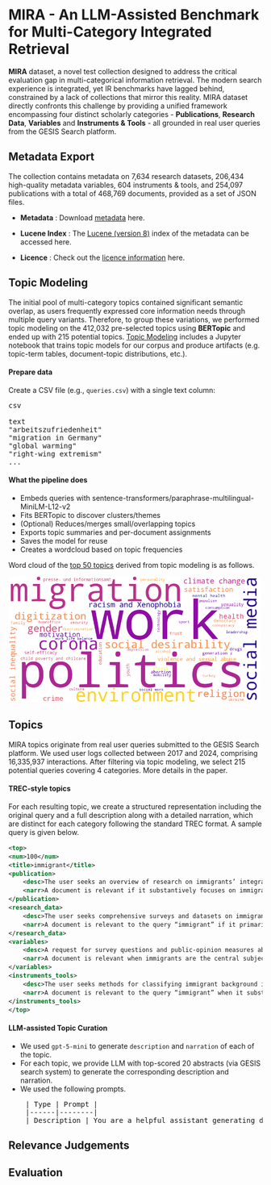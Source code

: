 # MIRA - An LLM-Assisted Benchmark for Multi-Category Integrated Retrieval

**MIRA** dataset, a novel test collection designed to address the critical evaluation gap in multi-categorical information retrieval.
The modern search experience is integrated, yet IR benchmarks have lagged behind, constrained by a lack of collections that mirror this reality.
MIRA dataset directly confronts this challenge by providing a unified framework encompassing four distinct scholarly categories - **Publications**, **Research Data**, **Variables** and **Instruments & Tools** - all grounded in real user queries from the GESIS Search platform.

## Metadata Export
The collection contains metadata on 7,634 research datasets, 206,434 high-quality metadata variables, 604 instruments & tools, and 254,097 publications with a total of 468,769 documents, provided as a set of JSON files.

- **Metadata** : Download [metadata](https://drive.google.com/file/d/1jTTYd83bYTqeMB2DR4DSOWQQuYl4y_Sa/view?usp=drive_link) here.
   
- **Lucene Index** : The [Lucene (version 8)](https://drive.google.com/file/d/1i8U389G4wSj7dMz41xehKQvvBryZuIs-/view?usp=drive_link) index of the metadata can be accessed here.
  
- **Licence** : Check out the [licence information](license.txt) here.

## Topic Modeling

The initial pool of multi-category topics contained significant semantic overlap, as users frequently expressed core information needs through multiple query variants. Therefore, to group these variations, we performed topic modeling on the 412,032 pre-selected topics using **BERTopic** and ended up with 215 potential topics.
[Topic Modeling](topic_modelling) includes a Jupyter notebook that trains topic models for our corpus and produce artifacts (e.g. topic-term tables, document-topic distributions, etc.).

#### Prepare data
Create a CSV file (e.g., `queries.csv`) with a single text column:

<pre>csv 

text
"arbeitszufriedenheit"
"migration in Germany"
"global warming"
"right-wing extremism"
...
</pre>


#### What the pipeline does
- Embeds queries with sentence-transformers/paraphrase-multilingual-MiniLM-L12-v2
- Fits BERTopic to discover clusters/themes
- (Optional) Reduces/merges small/overlapping topics
- Exports topic summaries and per-document assignments
- Saves the model for reuse
- Creates a wordcloud based on topic frequencies

Word cloud of the [top 50 topics](topic_modelling/top-50-topics.tsv) derived from topic modeling is as follows.

<img src="topic_modelling/top50_topics_wordcloud.png" alt="word-cloud" width="500"/>

## Topics

MIRA topics originate from real user queries submitted to the GESIS Search platform. We used user logs collected between 2017 and 2024, comprising 16,335,937 interactions. After filtering via topic modeling, we select 215 potential queries covering 4 categories. More details in the paper.

#### TREC-style topics

For each resulting topic, we create a structured representation including the original query and a full description along with a detailed narration, which are distinct for each category following the standard TREC format. A sample query is given below.

```xml
<top>
<num>100</num>
<title>immigrant</title>
<publication>
	<desc>The user seeks an overview of research on immigrants’ integration and impacts in host societies. Specifically, they want evidence on how immigration policy frameworks and the composition of inflows shape native attitudes, labor market outcomes, welfare/crime perceptions, and political behavior across countries, and what policies best support integration.</desc>
	<narr>A document is relevant if it substantively focuses on immigrants as people residing in a receiving country—covering their experiences, integration, labor-market outcomes, health, legal treatment, political participation, or public attitudes/policy toward immigration (e.g., studies of EU8 immigrants in Germany, second-generation outcomes, or analyses of integrative vs restrictive policies). Morphological and related terms count when clearly about the same concept, such as immigration, immigrant-origin, first/second generation, or comparisons of refugees/economic migrants that speak to immigrant reception and impact. It is weakly or non-relevant if “immigrant” appears only in passing (titles, footnotes, metadata), is used metaphorically or in unrelated domains (e.g., “Immigrant Song,” animal “immigrants” in ecology), or discusses emigration/internal migration without linking to immigrants in a host society. Edge cases include country-specific policy evaluations, legal analyses of enforcement and criminalization, or media-framing studies—all relevant if immigrants are the core subject; by contrast, broad labor or cultural studies that do not distinguish immigrant status, or datasets where “immigrant” is incidental, are not. Even documents taking negative or positive stances, historical chapter outlines, or cross-national attitude surveys are relevant when immigrants are central to the research question.</narr>
</publication>
<research_data>
	<desc>The user seeks comprehensive surveys and datasets on immigrants and immigration in Germany and the EU, covering public attitudes, policy evaluation, skilled-worker migration, and immigrants’ integration and experiences, along with methodological and demographic details.</desc>
	<narr>A document is relevant to the query “immigrant” if it primarily discusses immigrants or immigration, such as public attitudes to immigration in Germany, integration outcomes, skilled worker admission, asylum/deportation policy, or survey-based findings on immigrant groups (e.g., ENTRA, EU MIDIS II, SCIP). Materials that present methods and demographics specifically for immigrant populations (e.g., sampling Italians, Poles, Syrians, Turks; second-generation studies), or analyze immigrant experiences like language acquisition, discrimination, labor market access, or party positions on immigration, also count as relevant. Items become weakly relevant or non-relevant when “immigrant” appears only tangentially within broad topics (e.g., general environment or rail-service modules) or when the primary focus is the general population with only a passing variable about immigrants. Edge cases include documents about refugees/asylum seekers or second-generation migrants, which are usually relevant if they address immigrant integration or policy; historical migration studies (e.g., 17th–20th century Berlin) are relevant if they focus on immigrant groups rather than generic mobility. Conversely, pieces centered on emigration from a country, generic “migration” without specifying immigrants in the destination, or where “immigrant” appears only in metadata or a single manifesto bullet without substantive analysis, are likely non-relevant.</narr>
</research_data>
<variables>
	<desc>A request for survey questions and public-opinion measures about immigrants, covering attitudes on assimilation and cultural impact, economic effects, crime and jobs, illegal immigration/exclusion, and different immigrant origins (e.g., Eastern Europe, south of the Mediterranean, EU asylum seekers). The user likely wants to find or analyze questionnaire items that measure acceptance of immigrants and perceived societal impacts.</desc>
	<narr>A document is relevant when immigrants are the central subject — for example when it contains survey items, policy statements, or analyses about immigrants’ economic, cultural, or legal impacts (e.g., questions on whether “immigrants increase crime rates,” “take jobs away,” “undermine culture,” or about “illegal immigrants” and “EU immigrants seeking political asylum”). Text that lists variable codes and repeated questionnaire items (Q9a, V52, v315–v318) is relevant if those codes map to substantive questions or responses, because it shows the document captures public attitudes and subgroup distinctions (Eastern Europe, South of the Mediterranean, other EU countries). A document is non‑relevant if “immigrant” appears only as a stray label, file code, or in an unrelated context (e.g., metadata, variable names with no question text), or if it actually discusses emigration, tourists, or student exchange rather than people settling. Edge cases include mixed or noisy transcripts (repeated lines, truncated items) and documents that mention immigrants but only in passing or at a different granularity (legal status vs cultural integration); relevance in those cases depends on whether the user cares about broad coverage of attitudes or only specific subtopics like asylum, crime, or labor market effects.</narr>
</variables>
<instruments_tools>
	<desc>The user seeks methods for classifying immigrant background in German survey data (especially the Microcensus 2005–2009) and for measuring immigrants’ educational attainment. They need guidance on coding schemes, survey instrument options, and SAS/SPSS/Stata implementations, including approaches used in SOEP and NEPS.</desc>
	<narr>A document is relevant to the query “immigrant” when it substantively addresses immigrants as a population—such as classification of immigrant background, integration, outcomes, or policies—rather than merely mentioning the term. The provided paragraph is clearly relevant because it centers on classifying immigrant background in the German Microcensus, measuring immigrants’ educational attainment, and survey instruments (SOEP/NEPS) tailored to people with foreign qualifications. Materials that use close synonyms or related constructs (migrants, foreign-born, immigration studies) also count, while pieces focused on emigration, internal/domestic migration, or unrelated uses (e.g., a film titled “The Immigrant”) are non-relevant. Methodological texts are relevant if immigrants are the primary analytic target (e.g., coding foreign credentials or deriving years of education for migrant respondents), but not if immigrants are only a passing example in a generic methods discussion. Edge cases include metadata-only hits or bibliographies where “immigrant” appears without substantive content about immigrant populations, which should be treated as non-relevant.</narr>
</instruments_tools>
</top>
```

#### LLM-assisted Topic Curation
- We used `gpt-5-mini` to generate `description` and `narration` of each of the topic.
- For each topic, we provide LLM with top-scored 20 abstracts  (via GESIS search system) to generate the corresponding description and narration.
- We used the following prompts.
<pre>
	| Type | Prompt |
	|------|--------|
	| Description | You are a helpful assistant generating description for keyword queries. Write a short description (1–2 sentences) of the query in English. This should summarize the information need clearly and concisely. An information need is the underlying motivation or purpose that drives a person to seek information — it represents the gap between what someone knows and what they want or need to know in order to accomplish a goal.
</pre>



## Relevance Judgements

## Evaluation

